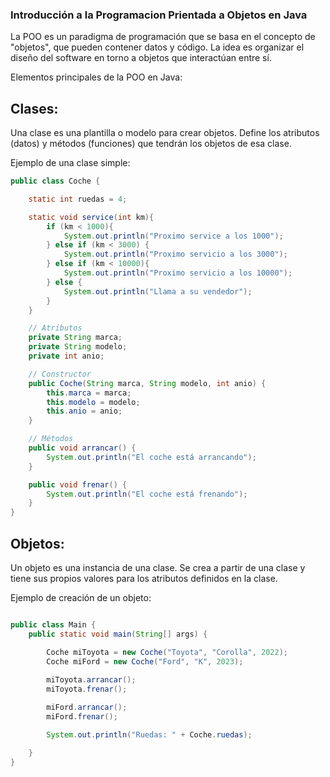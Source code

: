 ### Introducción a la Programacion Prientada a Objetos en Java

La POO es un paradigma de programación que se basa en el concepto de "objetos", que pueden contener datos y código. La idea es organizar el diseño del software en torno a objetos que interactúan entre sí.

Elementos principales de la POO en Java:

## Clases:

Una clase es una plantilla o modelo para crear objetos. Define los atributos (datos) y métodos (funciones) que tendrán los objetos de esa clase.

Ejemplo de una clase simple:

```java
public class Coche {

    static int ruedas = 4;

    static void service(int km){
        if (km < 1000){
            System.out.println("Proximo service a los 1000");
        } else if (km < 3000) {
            System.out.println("Proximo servicio a los 3000");
        } else if (km < 10000){
            System.out.println("Proximo servicio a los 10000");
        } else {
            System.out.println("Llama a su vendedor");
        }
    }

    // Atributos
    private String marca;
    private String modelo;
    private int anio;

    // Constructor
    public Coche(String marca, String modelo, int anio) {
        this.marca = marca;
        this.modelo = modelo;
        this.anio = anio;
    }

    // Métodos
    public void arrancar() {
        System.out.println("El coche está arrancando");
    }

    public void frenar() {
        System.out.println("El coche está frenando");
    }
}
```

## Objetos:
Un objeto es una instancia de una clase. Se crea a partir de una clase y tiene sus propios valores para los atributos definidos en la clase.

Ejemplo de creación de un objeto:

```java

public class Main {
    public static void main(String[] args) {

        Coche miToyota = new Coche("Toyota", "Corolla", 2022);
        Coche miFord = new Coche("Ford", "K", 2023);
        
        miToyota.arrancar();
        miToyota.frenar();

        miFord.arrancar();
        miFord.frenar();

        System.out.println("Ruedas: " + Coche.ruedas);

    }
}

```
